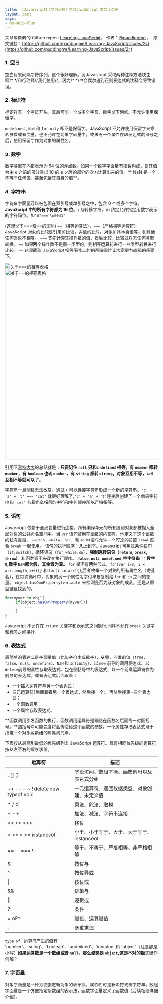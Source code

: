 ```yaml
---
title: 【JavaScript】【学习心得】学习JavaScript 第二十二天
layout: post
tags:
- Mu-Help-Plan
---
```



 文章取自我的 Github  repos: [Learning-JavaScript](https://github.com/paddingme/Learning-JavaScript)， 作者：[@paddingme](http://padding.me/about.html) 。 
 &nbsp;原文链接：[https://github.com/paddingme/Learning-JavaScript/issues/24](https://github.com/paddingme/Learning-JavaScript/issues/24)

### 1. 空白
  空白用来间隔字符序列，这个很好理解。另Javascript 采取两种注释方法块注释/\* \*/和行注释//我们使用//，因为/\* \*/中会偶尔遇到正则表达式的注释会导致错误。

### 2. 标识符

标识符有一个字母开头，其后可加一个或多个字母、数字或下划线。不允许使用保留字。

`undefined` , `NaN` 和 `Infinity` 却不是保留字。JavaScript 不允许使用保留字来命名参数或者变量，也不允许在对象字面量中，或者再一个属性存取表达式的点号之后，使用保留字作为对象的属性名。

### 3. 数字

数字类型在内部表示为 64 位的浮点数。如果一个数字字面量有指数构成，则其值为由 e 之前的部分乘以 10 的 e 之后的部分的次方计算出来的值。** NaN 是一个不等于任何值，甚至包括其自身的值**。

### 4. 字符串

字符串字面量可以被包围在双引号或单引号之中，包含 0 个或多个字符。**JavaScript 中的所有字符都为 16 位**。\ 为转移字符，\u 约定允许指定用数字表示的字符码位。如`"A"==="\u0041"`

(这里说下===和==的区别)
 `==`（相等运算法），`===`（严格相等运算符） JavaScript 对象的比较是引用的比较，非值的比较，对象和其本身相等，和其他任何对象不相等。 `===` 首先计算其操作数的值，然后比较，比较过程无任何类型转换。 `==` 如果两个操作数不是同一类型的，则相等运算符进行一些类型转换进行比较。 `==` 这里截取 [JavaScript 相等表格](http://dorey.github.io/JavaScript-Equality-Table)上的的两张图片让大家更为直观的感受下。

<img src="http://paddingme.qiniudn.com/1396461120383-2.png" alt="关于===的相等表格">

<img src="http://paddingme.qiniudn.com/1396464279990-1.png" alt="关于==的相等表格" style="width:625px;">

引用下[温特大大](http://weibo.com/wintercn)的总结就是：**只要记住 `null` 只和`undefined` 相等，有 `number` 都转 `number`，有 `boolean` 也转 `number`，有 `string` 都转 `string`，对象互相不等，`NaN` 互相不等就可以了**。


字符串一旦创建无法改变，通过 `+` 可以连接字符串形成一个新的字符串。`'c' + 'a' + 't' === 'cat'` 就很好理解了,`'c' + 'a' + 't'`连接后创建了一个新的字符串和 `'cat'` 有着完全相同的字符和字符顺序所以严格相等。

### 5. 语句

Javascript 依赖于全局变量进行连接，所有编译单元的所有级别对象都被抛入全局对象的公共命名空间中。当 `var` 语句被用在函数的内部时，他定义了这个函数的私有变量。
`switch`、`while`、`for`、和 `do` ss语句允许一个可选的前置 `label` 配合 `break` 一起使用。
语句的执行顺序：从上到下。Javascript 可用过条件语句（`if`, `switch`），循环语句（`for`, `while`, `do`），**强制跳转语句（`return`, `break`, `throw`）** 和函数调用来改变执行顺序。
**`false`, `null`, `undefined`,空字符串 `''`,数字 `0`,数字 `NaN`都为假，其余皆为真。**
`for` 循环有两种形式，`for(var i=0; i < arr.length,i++){}` 和 `for(i in arr){}`,后者枚举一个对象的所有属性名（或键名），在每次循环中，对象的另一个属性名字付串被复制给 `for` 和 `in` 之间的变量。
`object.hasOwnProperty(variable)`来检测是否为该对象的成员，还是从原型链里找到的。

```javascript
for(myvar in obj){
     if(object.hasOwnProperty(myvar)){
         ...
     }
}
```


Javascript 不允许在 `return` 关键字和表示式之间换行,同样不允许 `break` 关键字和标签之间换行。

### 6. 表达式


最简单的表达式是字面量值（比如字符串或数字）、变量、内置的值（`true`、`false`、`null`、`undefined`、`NaN` 和 `Infinity`）、以 `new` 前导的调用表达式、以 `delete`前导的属性存取表达式、包在圆括号中的表达式、以一个前缀运算符作为前导的表达式，或者表达式后面跟着：

* 一个插入运算符与另一个表达式；
* 三元运算符?后面跟着另一个表达式，然后接一个:，再然后接第 -三个表达式；
* 一个函数调用；
* 一个属性存取表达式。


**函数调用引发函数的执行，函数调用运算符是跟随在函数名后面的一对圆括号。**圆括号中可能包含将会传递给这个函数的参数。一个属性存取表达式用于指定一个对象或数组的属性或元素。


下表按从最高到最低的优先级列出 JavaScript 运算符。具有相同优先级的运算符按从左至右的顺序求值。

运算符|描述
------|------
. [] ()|字段访问、数组下标、函数调用以及表达式分组
++ -- - ~ ! delete new typeof void	|一元运算符、返回数据类型、对象创建、未定义值
* / %	|乘法、除法、取模
+ - +	|加法、减法、字符串连接
<< >> >>>	|移位
< <= > >= instanceof	|小于、小于等于、大于、大于等于、instanceof
== != === !==	|等于、不等于、严格相等、非严格相等
&	|按位与
^	|按位异或
\|	|按位或
&&|	逻辑与
\|\|	|逻辑或
?:     |条件
= oP=	|赋值、运算赋值
,	|多重求值


`type of ` 运算符产生的值有 'number'、'string'、'boolean'、'undefined'、'function' 和 'object'（注意都是小写）**如果运算数是一个数组或者  `null`，那么结果是 `object`,这是不对的额**这里作何解？

### 7. 字面量

对象字面量是一种方便指定新对象的表示法。属性名可是标识符或者字符串。数组字面量是一个方便指定新数组的表示法，函数字面量定义了函数值（后续相继详细介绍）。

